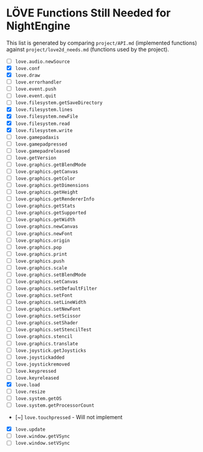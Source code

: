 # LÖVE Functions Still Needed for NightEngine

This list is generated by comparing `project/API.md` (implemented functions) against `project/love2d_needs.md` (functions used by the project).

- [ ] `love.audio.newSource`
- [x] `love.conf`
- [x] `love.draw`
- [ ] `love.errorhandler`
- [ ] `love.event.push`
- [ ] `love.event.quit`
- [ ] `love.filesystem.getSaveDirectory`
- [x] `love.filesystem.lines`
- [x] `love.filesystem.newFile`
- [x] `love.filesystem.read`
- [x] `love.filesystem.write`
- [ ] `love.gamepadaxis`
- [ ] `love.gamepadpressed`
- [ ] `love.gamepadreleased`
- [ ] `love.getVersion`
- [ ] `love.graphics.getBlendMode`
- [ ] `love.graphics.getCanvas`
- [ ] `love.graphics.getColor`
- [ ] `love.graphics.getDimensions`
- [ ] `love.graphics.getHeight`
- [ ] `love.graphics.getRendererInfo`
- [ ] `love.graphics.getStats`
- [ ] `love.graphics.getSupported`
- [ ] `love.graphics.getWidth`
- [ ] `love.graphics.newCanvas`
- [ ] `love.graphics.newFont`
- [ ] `love.graphics.origin`
- [ ] `love.graphics.pop`
- [ ] `love.graphics.print`
- [ ] `love.graphics.push`
- [ ] `love.graphics.scale`
- [ ] `love.graphics.setBlendMode`
- [ ] `love.graphics.setCanvas`
- [ ] `love.graphics.setDefaultFilter`
- [ ] `love.graphics.setFont`
- [ ] `love.graphics.setLineWidth`
- [ ] `love.graphics.setNewFont`
- [ ] `love.graphics.setScissor`
- [ ] `love.graphics.setShader`
- [ ] `love.graphics.setStencilTest`
- [ ] `love.graphics.stencil`
- [ ] `love.graphics.translate`
- [ ] `love.joystick.getJoysticks`
- [ ] `love.joystickadded`
- [ ] `love.joystickremoved`
- [ ] `love.keypressed`
- [ ] `love.keyreleased`
- [x] `love.load`
- [ ] `love.resize`
- [ ] `love.system.getOS`
- [ ] `love.system.getProcessorCount`
- [~] `love.touchpressed` - Will not implement
- [x] `love.update`
- [ ] `love.window.getVSync`
- [ ] `love.window.setVSync`
